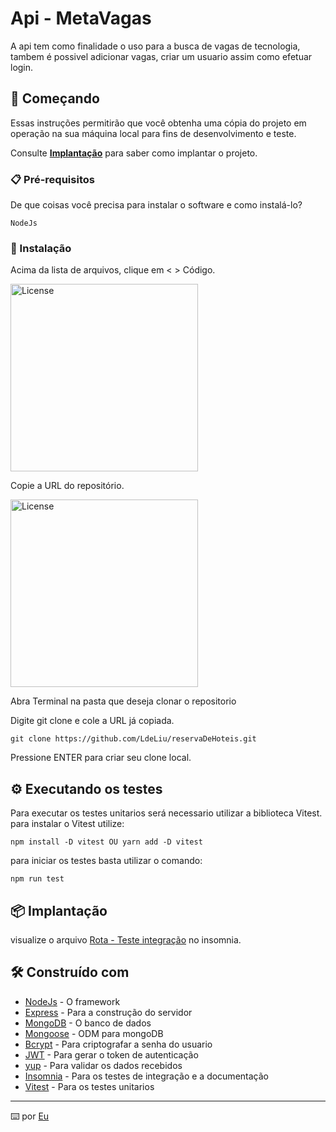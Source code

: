 # Api - MetaVagas

A api tem como finalidade o uso para a busca de vagas de tecnologia, tambem é possivel adicionar vagas, criar um usuario assim como efetuar login. 

## 🚀 Começando

Essas instruções permitirão que você obtenha uma cópia do projeto em operação na sua máquina local para fins de desenvolvimento e teste.

Consulte **[Implantação](#-implanta%C3%A7%C3%A3o)** para saber como implantar o projeto.

### 📋 Pré-requisitos

De que coisas você precisa para instalar o software e como instalá-lo?

```
NodeJs
```

### 🔧 Instalação

Acima da lista de arquivos, clique em < > Código.<br>

<img alt="License" width="300px" src="https://docs.github.com/assets/cb-32892/mw-1440/images/help/repository/code-button.webp"><br>

Copie a URL do repositório.<br>

<img alt="License" width="300px" src="https://docs.github.com/assets/cb-45942/mw-1440/images/help/repository/https-url-clone-cli.webp"><br>

Abra Terminal na pasta que deseja clonar o repositorio

Digite git clone e cole a URL já copiada.
```
git clone https://github.com/LdeLiu/reservaDeHoteis.git
```
Pressione ENTER para criar seu clone local.


## ⚙️ Executando os testes

Para executar os testes unitarios será necessario utilizar a biblioteca Vitest.
para instalar o Vitest utilize:
```
npm install -D vitest OU yarn add -D vitest
```
para iniciar os testes basta utilizar o comando:
```
npm run test
```

## 📦 Implantação

visualize o arquivo [Rota - Teste integração](https://github.com/LdeLiu/metavagas/blob/master/Rotas%20-Teste%20Integra%C3%A7%C3%A3o.json) no insomnia. 

## 🛠️ Construído com

* [NodeJs](https://nodejs.org/pt-br/docs) - O framework
* [Express](https://expressjs.com/pt-br/guide/routing.html) - Para a construção do servidor
* [MongoDB](https://www.mongodb.com/docs/) - O banco de dados
* [Mongoose](https://mongoosejs.com/docs/guide.html) - ODM para mongoDB
* [Bcrypt](https://www.npmjs.com/package/bcrypt) - Para criptografar a senha do usuario
* [JWT](https://jwt.io/introduction) - Para gerar o token de autenticação
* [yup](https://www.npmjs.com/package/yup) - Para validar os dados recebidos
* [Insomnia](https://insomnia.rest) - Para os testes de integração e a documentação
* [Vitest](https://vitest.dev) - Para os testes unitarios

---
⌨️ por [Eu](https://github.com/LdeLiu)
